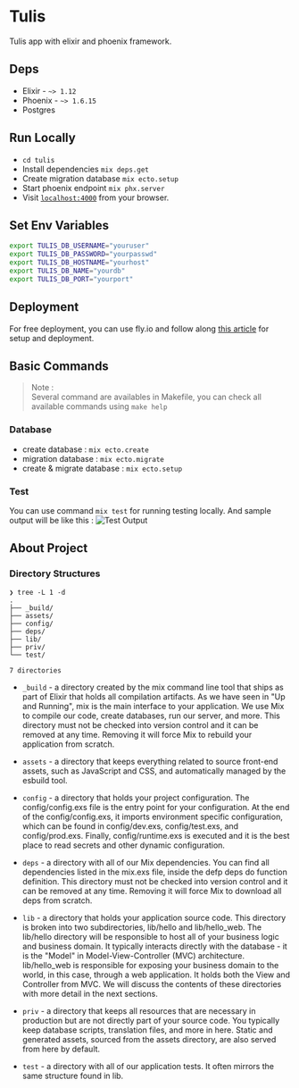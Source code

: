 # Tulis

Tulis app with elixir and phoenix framework.

## Deps

- Elixir - `~> 1.12`
- Phoenix - `~> 1.6.15`
- Postgres

## Run Locally

- `cd tulis`
- Install dependencies `mix deps.get`
- Create migration database `mix ecto.setup`
- Start phoenix endpoint `mix phx.server`
- Visit [`localhost:4000`](http://localhost:4000) from your browser.

## Set Env Variables

```bash
export TULIS_DB_USERNAME="youruser"
export TULIS_DB_PASSWORD="yourpasswd"
export TULIS_DB_HOSTNAME="yourhost"
export TULIS_DB_NAME="yourdb"
export TULIS_DB_PORT="yourport"
```

## Deployment

For free deployment, you can use fly.io and follow along [this article](https://fly.io/docs/elixir/) for setup and deployment.

## Basic Commands

> Note :  
> Several command are availables in Makefile, you can check all available commands using `make help`

### Database

- create database : `mix ecto.create`
- migration database : `mix ecto.migrate`
- create & migrate database : `mix ecto.setup`

### Test

You can use command `mix test` for running testing locally. And sample output will be like this :
![Test Output](https://fbangwfofjlewpyokcfn.supabase.co/storage/v1/object/public/assets/test-output?t=2022-12-16T13%3A03%3A35.734Z "Test Output")

## About Project

### Directory Structures

```
❯ tree -L 1 -d
.
├── _build/
├── assets/
├── config/
├── deps/
├── lib/
├── priv/
└── test/

7 directories
```

- `_build` - a directory created by the mix command line tool that ships as part of Elixir that holds all compilation artifacts. As we have seen in "Up and Running", mix is the main interface to your application. We use Mix to compile our code, create databases, run our server, and more. This directory must not be checked into version control and it can be removed at any time. Removing it will force Mix to rebuild your application from scratch.

- `assets` - a directory that keeps everything related to source front-end assets, such as JavaScript and CSS, and automatically managed by the esbuild tool.

- `config` - a directory that holds your project configuration. The config/config.exs file is the entry point for your configuration. At the end of the config/config.exs, it imports environment specific configuration, which can be found in config/dev.exs, config/test.exs, and config/prod.exs. Finally, config/runtime.exs is executed and it is the best place to read secrets and other dynamic configuration.

- `deps` - a directory with all of our Mix dependencies. You can find all dependencies listed in the mix.exs file, inside the defp deps do function definition. This directory must not be checked into version control and it can be removed at any time. Removing it will force Mix to download all deps from scratch.

- `lib` - a directory that holds your application source code. This directory is broken into two subdirectories, lib/hello and lib/hello_web. The lib/hello directory will be responsible to host all of your business logic and business domain. It typically interacts directly with the database - it is the "Model" in Model-View-Controller (MVC) architecture. lib/hello_web is responsible for exposing your business domain to the world, in this case, through a web application. It holds both the View and Controller from MVC. We will discuss the contents of these directories with more detail in the next sections.

- `priv` - a directory that keeps all resources that are necessary in production but are not directly part of your source code. You typically keep database scripts, translation files, and more in here. Static and generated assets, sourced from the assets directory, are also served from here by default.

- `test` - a directory with all of our application tests. It often mirrors the same structure found in lib.
